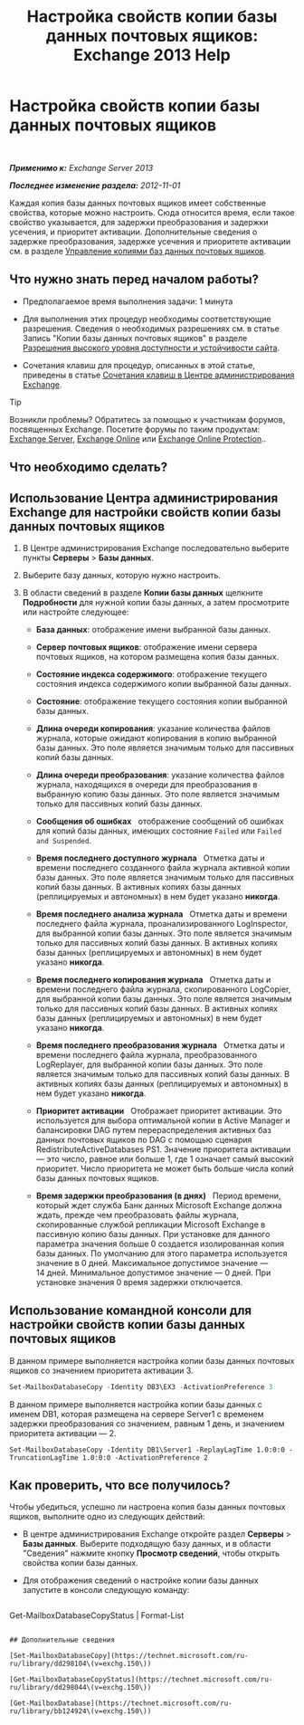 ﻿---
title: 'Настройка свойств копии базы данных почтовых ящиков: Exchange 2013 Help'
TOCTitle: Настройка свойств копии базы данных почтовых ящиков
ms:assetid: cf186561-ab2c-45c0-90f5-8d3ecfabeeac
ms:mtpsurl: https://technet.microsoft.com/ru-ru/library/Dd351151(v=EXCHG.150)
ms:contentKeyID: 50489109
ms.date: 05/22/2018
mtps_version: v=EXCHG.150
ms.translationtype: MT
---

# Настройка свойств копии базы данных почтовых ящиков

 

_**Применимо к:** Exchange Server 2013_

_**Последнее изменение раздела:** 2012-11-01_

Каждая копия базы данных почтовых ящиков имеет собственные свойства, которые можно настроить. Сюда относится время, если такое свойство указывается, для задержки преобразования и задержки усечения, и приоритет активации. Дополнительные сведения о задержке преобразования, задержке усечения и приоритете активации см. в разделе [Управление копиями баз данных почтовых ящиков](managing-mailbox-database-copies-exchange-2013-help.md).

## Что нужно знать перед началом работы?

  - Предполагаемое время выполнения задачи: 1 минута

  - Для выполнения этих процедур необходимы соответствующие разрешения. Сведения о необходимых разрешениях см. в статье Запись "Копии базы данных почтовых ящиков" в разделе [Разрешения высокого уровня доступности и устойчивости сайта](high-availability-and-site-resilience-permissions-exchange-2013-help.md).

  - Сочетания клавиш для процедур, описанных в этой статье, приведены в статье [Сочетания клавиш в Центре администрирования Exchange](keyboard-shortcuts-in-the-exchange-admin-center-exchange-online-protection-help.md).

> [!TIP]  
> Возникли проблемы? Обратитесь за помощью к участникам форумов, посвященных Exchange. Посетите форумы по таким продуктам: <a href="https://go.microsoft.com/fwlink/p/?linkid=60612">Exchange Server</a>, <a href="https://go.microsoft.com/fwlink/p/?linkid=267542">Exchange Online</a> или <a href="https://go.microsoft.com/fwlink/p/?linkid=285351">Exchange Online Protection</a>..


## Что необходимо сделать?

## Использование Центра администрирования Exchange для настройки свойств копии базы данных почтовых ящиков

1.  В Центре администрирования Exchange последовательно выберите пункты **Серверы** \> **Базы данных**.

2.  Выберите базу данных, которую нужно настроить.

3.  В области сведений в разделе **Копии базы данных** щелкните **Подробности** для нужной копии базы данных, а затем просмотрите или настройте следующее:
    
      - **База данных**: отображение имени выбранной базы данных.
    
      - **Сервер почтовых ящиков**: отображение имени сервера почтовых ящиков, на котором размещена копия базы данных.
    
      - **Состояние индекса содержимого**: отображение текущего состояния индекса содержимого копии выбранной базы данных.
    
      - **Состояние**: отображение текущего состояния копии выбранной базы данных.
    
      - **Длина очереди копирования**: указание количества файлов журнала, которые ожидают копирования в копию выбранной базы данных. Это поле является значимым только для пассивных копий базы данных.
    
      - **Длина очереди преобразования**: указание количества файлов журнала, находящихся в очереди для преобразования в выбранную копию базы данных. Это поле является значимым только для пассивных копий базы данных.
    
      - **Сообщения об ошибках**   отображение сообщений об ошибках для копий базы данных, имеющих состояние `Failed` или `Failed and Suspended`.
    
      - **Время последнего доступного журнала**   Отметка даты и времени последнего созданного файла журнала активной копии базы данных. Это поле является значимым только для пассивных копий базы данных. В активных копиях базы данных (реплицируемых и автономных) в нем будет указано **никогда**.
    
      - **Время последнего анализа журнала**   Отметка даты и времени последнего файла журнала, проанализированного LogInspector, для выбранной копии базы данных. Это поле является значимым только для пассивных копий базы данных. В активных копиях базы данных (реплицируемых и автономных) в нем будет указано **никогда**.
    
      - **Время последнего копирования журнала**   Отметка даты и времени последнего файла журнала, скопированного LogCopier, для выбранной копии базы данных. Это поле является значимым только для пассивных копий базы данных. В активных копиях базы данных (реплицируемых и автономных) в нем будет указано **никогда**.
    
      - **Время последнего преобразования журнала**   Отметка даты и времени последнего файла журнала, преобразованного LogReplayer, для выбранной копии базы данных. Это поле является значимым только для пассивных копий базы данных. В активных копиях базы данных (реплицируемых и автономных) в нем будет указано **никогда**.
    
      - **Приоритет активации**   Отображает приоритет активации. Это используется для выбора оптимальной копии в Active Manager и балансировки DAG путем перераспределения активных баз данных почтовых ящиков по DAG с помощью сценария RedistributeActiveDatabases PS1. Значение приоритета активации — это число, равное или больше 1, где 1 означает самый высокий приоритет. Число приоритета не может быть больше числа копий базы данных почтовых ящиков.
    
      - **Время задержки преобразования (в днях)**   Период времени, который ждет служба Банк данных Microsoft Exchange должна ждать, прежде чем преобразовать файлы журнала, скопированные службой репликации Microsoft Exchange в пассивную копию базы данных. При установке для данного параметра значения больше 0 создается изолированная копия базы данных. По умолчанию для этого параметра используется значение в 0 дней. Максимальное допустимое значение — 14 дней. Минимальное допустимое значение — 0 дней. При установке значения 0 время задержки отключается.

## Использование командной консоли для настройки свойств копии базы данных почтовых ящиков

В данном примере выполняется настройка копии базы данных почтовых ящиков со значением приоритета активации 3.

```powershell
Set-MailboxDatabaseCopy -Identity DB3\EX3 -ActivationPreference 3
```

В данном примере выполняется настройка копии базы данных с именем DB1, которая размещена на сервере Server1 с временем задержки преобразования со значением, равным 1 день, и значением приоритета активации — 2.

    Set-MailboxDatabaseCopy -Identity DB1\Server1 -ReplayLagTime 1.0:0:0 -TruncationLagTime 1.0:0:0 -ActivationPreference 2

## Как проверить, что все получилось?

Чтобы убедиться, успешно ли настроена копия базы данных почтовых ящиков, выполните одно из следующих действий:

  - В центре администрирования Exchange откройте раздел **Серверы** \> **Базы данных**. Выберите подходящую базу данных, и в области "Сведения" нажмите кнопку **Просмотр сведений**, чтобы открыть свойства копии базы данных.

  - Для отображения сведений о настройке копии базы данных запустите в консоли следующую команду:
    
    ```powershell
Get-MailboxDatabaseCopyStatus <DatabaseCopyName> | Format-List
```

## Дополнительные сведения

[Set-MailboxDatabaseCopy](https://technet.microsoft.com/ru-ru/library/dd298104\(v=exchg.150\))

[Get-MailboxDatabaseCopyStatus](https://technet.microsoft.com/ru-ru/library/dd298044\(v=exchg.150\))

[Get-MailboxDatabase](https://technet.microsoft.com/ru-ru/library/bb124924\(v=exchg.150\))

